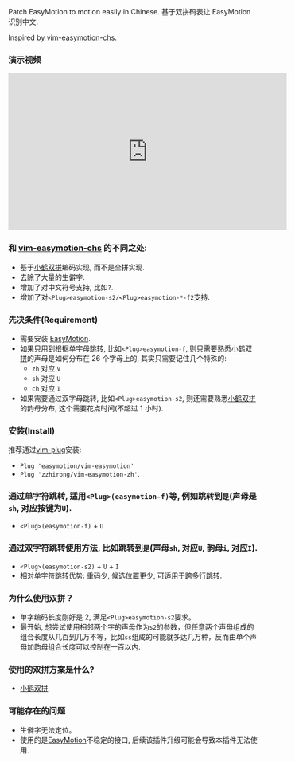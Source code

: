 Patch EasyMotion to motion easily in Chinese. 基于双拼码表让 EasyMotion 识别中文.

Inspired by [vim-easymotion-chs](https://github.com/ZSaberLv0/vim-easymotion-chs).

### 演示视频
<iframe width="560" height="315" src="https://www.youtube.com/embed/ZMWkTkWC1EI" title="YouTube video player" frameborder="0" allow="accelerometer; autoplay; clipboard-write; encrypted-media; gyroscope; picture-in-picture" allowfullscreen></iframe>

### 和 [vim-easymotion-chs](https://github.com/ZSaberLv0/vim-easymotion-chs) 的不同之处:
- 基于[小鹤双拼](https://www.flypy.com/)编码实现, 而不是全拼实现.
- 去除了大量的生僻字.
- 增加了对中文符号支持, 比如`?`.
- 增加了对`<Plug>easymotion-s2/<Plug>easymotion-*-f2`支持.

### 先决条件(Requirement)
- 需要安装 [EasyMotion](https://github.com/easymotion/vim-easymotion).
- 如果只用到根据单字母跳转, 比如`<Plug>easymotion-f`, 则只需要熟悉[小鹤双拼](https://www.flypy.com/)的声母是如何分布在 26 个字母上的, 其实只需要记住几个特殊的:
    - `zh` 对应 `V`
    - `sh` 对应 `U`
    - `ch` 对应 `I`
- 如果需要通过双字母跳转, 比如`<Plug>easymotion-s2`, 则还需要熟悉[小鹤双拼](https://www.flypy.com/)的韵母分布, 这个需要花点时间(不超过 1 小时).

### 安装(Install)
推荐通过[vim-plug](https://github.com/junegunn/vim-plug)安装:
- `Plug 'easymotion/vim-easymotion'`
- `Plug 'zzhirong/vim-easymotion-zh'`.

### 通过单字符跳转, 适用`<Plug>(easymotion-f)`等, 例如跳转到`是`(声母是`sh`, 对应按键为`U`).
- `<Plug>(easymotion-f)` + `U`

### 通过双字符跳转使用方法, 比如跳转到`是`(声母`sh`, 对应`U`, 韵母`i`, 对应`I`).
- `<Plug>(easymotion-s2)` + `U` + `I`
- 相对单字符跳转优势: 重码少, 候选位置更少, 可适用于跨多行跳转.

### 为什么使用双拼？
- 单字编码长度刚好是 2, 满足`<Plug>easymotion-s2`要求。
- 最开始, 想尝试使用相邻两个字的声母作为`s2`的参数，但任意两个声母组成的组合长度从几百到几万不等，比如`ss`组成的可能就多达几万种，反而由单个声母加韵母组合长度可以控制在一百以内.

### 使用的双拼方案是什么?
- [小鹤双拼](https://www.flypy.com/)

### 可能存在的问题
- 生僻字无法定位。
- 使用的是[EasyMotion](https://github.com/easymotion/vim-easymotion)不稳定的接口, 后续该插件升级可能会导致本插件无法使用.
